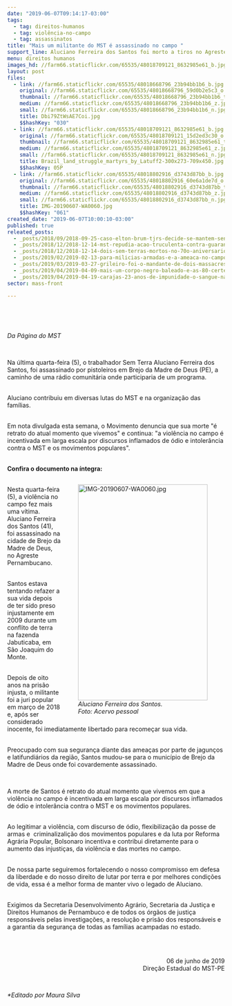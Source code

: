 ```yaml
---
date: "2019-06-07T09:14:17-03:00"
tags:
  - tag: direitos-humanos
  - tag: violência-no-campo
  - tag: assassinatos
title: "Mais um militante do MST é assassinado no campo "
support_line: Aluciano Ferreira dos Santos foi morto a tiros no Agreste Pernambucano
menu: direitos humanos
images_hd: //farm66.staticflickr.com/65535/48018709121_8632985e61_b.jpg
layout: post
files:
  - link: //farm66.staticflickr.com/65535/48018668796_23b94bb1b6_b.jpg
    original: //farm66.staticflickr.com/65535/48018668796_59d0b2e5c3_o.jpg
    thumbnail: //farm66.staticflickr.com/65535/48018668796_23b94bb1b6_t.jpg
    medium: //farm66.staticflickr.com/65535/48018668796_23b94bb1b6_z.jpg
    small: //farm66.staticflickr.com/65535/48018668796_23b94bb1b6_n.jpg
    title: Dbi79ZtWsAE7Coi.jpg
    $$hashKey: "030"
  - link: //farm66.staticflickr.com/65535/48018709121_8632985e61_b.jpg
    original: //farm66.staticflickr.com/65535/48018709121_15d2ed3c30_o.jpg
    thumbnail: //farm66.staticflickr.com/65535/48018709121_8632985e61_t.jpg
    medium: //farm66.staticflickr.com/65535/48018709121_8632985e61_z.jpg
    small: //farm66.staticflickr.com/65535/48018709121_8632985e61_n.jpg
    title: Brazil_land_struggle_martyrs_by_Latuff2-300x273-709x450.jpg
    $$hashKey: 05P
  - link: //farm66.staticflickr.com/65535/48018802916_d3743d87bb_b.jpg
    original: //farm66.staticflickr.com/65535/48018802916_60e6a1de7d_o.jpg
    thumbnail: //farm66.staticflickr.com/65535/48018802916_d3743d87bb_t.jpg
    medium: //farm66.staticflickr.com/65535/48018802916_d3743d87bb_z.jpg
    small: //farm66.staticflickr.com/65535/48018802916_d3743d87bb_n.jpg
    title: IMG-20190607-WA0060.jpg
    $$hashKey: "061"
created_date: "2019-06-07T10:00:10-03:00"
published: true
releated_posts:
  - _posts/2018/09/2018-09-25-caso-elton-brum-tjrs-decide-se-mantem-sentenca-do-juri-popular-que-condenou-pm-que-matou-sem-terra.md
  - _posts/2018/12/2018-12-14-mst-repudia-acao-truculenta-contra-guarani-kaiowa-em-ms.md
  - _posts/2018/12/2018-12-14-dois-sem-terras-mortos-no-70o-aniversario-da-declaracao-universal-dos-direitos-humanos.md
  - _posts/2019/02/2019-02-13-para-milicias-armadas-e-a-ameaca-no-campo.md
  - _posts/2019/03/2019-03-27-grileiro-foi-o-mandante-de-dois-massacres-na-regiao-de-tucurui-pa-que-vitimaram-seis-pessoas.md
  - _posts/2019/04/2019-04-09-mais-um-corpo-negro-baleado-e-as-80-certezas-do-exercito-brasileiro.md
  - _posts/2019/04/2019-04-19-carajas-23-anos-de-impunidade-o-sangue-nao-para-de-derramar.md
sector: mass-front

---
```

<p>&nbsp;</p>

<p>&nbsp;</p>

<p><em>Da P&aacute;gina do MST </em></p>

<p>&nbsp;</p>

<p>Na &uacute;ltima quarta-feira (5), o trabalhador Sem Terra&nbsp;Aluciano Ferreira dos Santos, foi assassinado por pistoleiros em Brejo da Madre de Deus (PE),&nbsp;a caminho de uma r&aacute;dio comunit&aacute;ria&nbsp;onde participaria de um programa.</p>

<p><br />
Aluciano contribuiu em&nbsp;diversas lutas do MST e na organiza&ccedil;&atilde;o das fam&iacute;lias.</p>

<p><br />
Em nota divulgada esta semana, o Movimento denuncia que sua morte &quot;&eacute; retrato do atual momento que vivemos&quot; e continua: &quot;a viol&ecirc;ncia no campo &eacute; incentivada em larga escala por discursos inflamados de &oacute;dio e intoler&acirc;ncia contra o MST e os movimentos populares&quot;.</p>

<p><br />
<strong>Confira o documento na &iacute;ntegra:</strong></p>

<figure class="image" style="float:right"><img alt="IMG-20190607-WA0060.jpg" height="500" src="//farm66.staticflickr.com/65535/48018802916_d3743d87bb_b.jpg" width="300" />
<figcaption><em>Aluciano Ferreira dos Santos.<br />
Foto: Acervo pessoal</em></figcaption>
</figure>

<p><br />
Nesta quarta-feira (5), a viol&ecirc;ncia no campo fez mais uma v&iacute;tima. Aluciano Ferreira dos Santos (41), foi assassinado&nbsp;na cidade de Brejo da Madre de Deus, no Agreste Pernambucano.</p>

<p><br />
Santos estava tentando refazer a sua vida depois de ter sido preso injustamente em 2009 durante um conflito de terra na fazenda Jabuticaba, em S&atilde;o Joaquim do Monte.</p>

<p><br />
Depois de oito anos na pris&atilde;o injusta, o militante foi a juri popular em mar&ccedil;o de 2018 e, ap&oacute;s ser considerado inocente, foi imediatamente libertado para recome&ccedil;ar sua vida.</p>

<p><br />
Preocupado com sua seguran&ccedil;a diante das amea&ccedil;as por parte de jagun&ccedil;os e latifundi&aacute;rios da regi&atilde;o, Santos mudou-se para o munic&iacute;pio de Brejo da Madre de Deus onde foi covardemente assassinado.</p>

<p>&nbsp;</p>

<p>A morte de Santos &eacute; retrato do atual momento que vivemos em que a viol&ecirc;ncia no campo &eacute; incentivada em larga escala por discursos inflamados de &oacute;dio e intoler&acirc;ncia contra o MST e os movimentos populares.</p>

<p><br />
Ao legitimar a viol&ecirc;ncia, com discurso de &oacute;dio, flexibiliza&ccedil;&atilde;o da posse de armas e&nbsp; criminalizali&ccedil;&atilde;o dos movimentos populares e da luta por Reforma Agr&aacute;ria Popular, Bolsonaro incentiva e contribui diretamente para o aumento das injusti&ccedil;as, da viol&ecirc;ncia e das mortes no campo.&nbsp;<br />
&nbsp;</p>

<p>De nossa parte seguiremos fortalecendo o nosso compromisso em defesa da liberdade e do nosso direito de lutar por terra e por melhores condi&ccedil;&otilde;es de vida, essa &eacute; a melhor forma de manter vivo o legado de Aluciano.</p>

<p><br />
Exigimos da&nbsp;Secretaria Desenvolvimento Agr&aacute;rio, Secretaria da Justi&ccedil;a e Direitos Humanos de Pernambuco e de todos os &oacute;rg&atilde;os de justi&ccedil;a respons&aacute;veis pelas investiga&ccedil;&otilde;es, a resolu&ccedil;&atilde;o e pris&atilde;o dos respons&aacute;veis e a garantia da seguran&ccedil;a de todas as fam&iacute;lias acampadas no estado.</p>

<p style="text-align: right;"><br />
&nbsp;</p>

<p style="text-align: right;">06 de junho de 2019<br />
Dire&ccedil;&atilde;o Estadual do MST-PE</p>

<p>&nbsp;</p>

<p><em>*Editado por Maura Silva</em></p>
